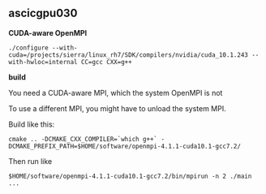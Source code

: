 ## ascicgpu030

**CUDA-aware OpenMPI**
```
./configure --with-cuda=/projects/sierra/linux_rh7/SDK/compilers/nvidia/cuda_10.1.243 --with-hwloc=internal CC=gcc CXX=g++
```

**build**

You need a CUDA-aware MPI, which the system OpenMPI is not

To use a different MPI, you might have to unload the system MPI.

Build like this:

```
cmake .. -DCMAKE_CXX_COMPILER=`which g++` -DCMAKE_PREFIX_PATH=$HOME/software/openmpi-4.1.1-cuda10.1-gcc7.2/
```

Then run like


`$HOME/software/openmpi-4.1.1-cuda10.1-gcc7.2/bin/mpirun -n 2 ./main ...`